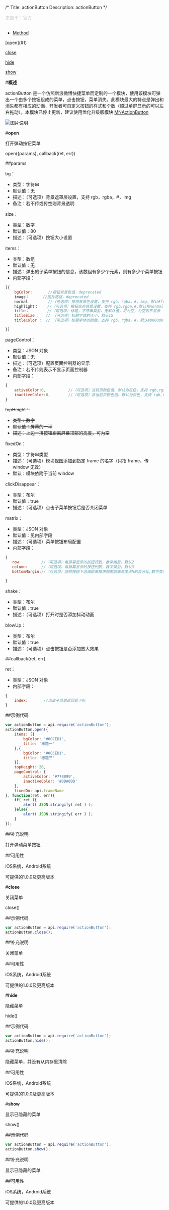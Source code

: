 /*
Title: actionButton
Description: actionButton
*/

<p style="color: #ccc; margin-bottom: 30px;">来自于：官方</p>

<ul id="tab" class="clearfix">
	<li class="active"><a href="#method-content">Method</a></li>
</ul>
<div id="method-content">

<div class="outline">
[open](#1)

[close](#2)

[hide](#3)

[show](#4)
</div>

#**概述**

actionButton 是一个仿照新浪微博快捷菜单而定制的一个模块，使用该模块可弹出一个由多个按钮组成的菜单，点击按钮，菜单消失。此模块最大的特点是弹出和消失都有相应的动画，开发者可自定义按钮的样式和个数（超过单屏显示的可以左右拖动）。本模块已停止更新，建议使用优化升级版模块 [MNActionButton](http://docs.apicloud.com/端API/导航菜单/MNActionButton)

![图片说明](/img/docImage/actionButton.jpg)

#**open**<div id="1"></div>

打开弹动按钮菜单

open({params}, callback(ret, err))

##params

bg：

- 类型：字符串
- 默认值：无
- 描述：（可选项）背景遮罩层设置，支持 rgb，rgba，#，img
- 备注：若不传或传空则背景透明

size：

- 类型：数字
- 默认值：80
- 描述：（可选项）按钮大小设置

items：

- 类型：数组
- 默认值：无
- 描述：弹出的子菜单按钮的信息，该数组有多少个元素，则有多少个菜单按钮
- 内部字段：

```js
[{
    bgColor:       //按钮背景色值，deprecated
    image：		//图片路径，deprecated
    normal         //（可选项）按钮背景色设置，支持 rgb，rgba，#，img，默认#ff0000
    highlight：    //（可选项）按钮高亮背景设置，支持 rgb,rgba,#,默认和normal一样
	title：        //（可选项）标题，字符串类型，无默认值，可为空，为空则不显示
    titleSize :   // （可选项）标题字体的大小，默认15
	titleColor :  // （可选项）标题字体的颜色，支持 rgb，rgba，#，默认#000000 

}]
```

pageControl：

- 类型：JSON 对象
- 默认值：无
- 描述：（可选项）配置页面控制器的显示
- 备注：若不传则表示不显示页面控制器
- 内部字段：

```js
{
    activeColor:0,          //（可选项）当前页颜色值，默认为红色，支持 rgb,rgba,#
    inactiveColor:0,        //（可选项）非当前页颜色值，默认为灰色，支持 rgb,rgba,#
}
```

<del>topHeight：</del>

- <del>类型：数字</del>
- <del>默认值：屏幕的一半</del>
- <del>描述：上边一排按钮距离屏幕顶部的高度，可为空</del>

fixedOn：

- 类型：字符串类型
- 描述：（可选项）模块视图添加到指定 frame 的名字（只指 frame，传 window 无效）
- 默认：模块依附于当前 window

clickDisappear：

- 类型：布尔
- 默认值：true
- 描述：（可选项）点击子菜单按钮后是否关闭菜单

matrix：

- 类型：JSON 对象
- 默认值：见内部字段
- 描述：（可选项）菜单按钮布局配置
- 内部字段：

```js
{
   row:         //（可选项）每屏幕显示的按钮行数，数字类型，默认2
   column:      //（可选项）每屏幕显示的按钮列数，数字类型，默认3
   bottomMargin://（可选项）底排按钮下边缘距离模块视图底端高度占h的百分比,数字类型,默认40 	   取值范围 0 ~ 100

}
```

shake：

- 类型：布尔
- 默认值：true
- 描述：（可选项）打开时是否添加抖动动画

blowUp：

- 类型：布尔
- 默认值：true
- 描述：（可选项）点击按钮是否添加放大效果

##callback(ret, err)

ret：

- 类型：JSON 对象
- 内部字段：

```js
{
	index:       //点击子菜单返回其下标
}
```

##示例代码

```js
var actionButton = api.require('actionButton');
actionButton.open({
	items: [{
		bgColor: '#00CED1',
		title: '标题一'
	},{
		bgColor: '#00CED1',
		title: '标题三'
	}],
	topHeight: 20,
	pageControl: {
		activeColor: '#778899',
		inactiveColor: '#DDA0DD'
	},
    fixedOn: api.frameName
}, function(ret, err){		
	if( ret ){
		alert( JSON.stringify( ret ) );
	}else{
		alert( JSON.stringify( err ) );
	}
});
```

##补充说明

打开弹动菜单按钮

##可用性

iOS系统，Android系统

可提供的1.0.0及更高版本

#**close**<div id="2"></div>

关闭菜单

close()

##示例代码

```js
var actionButton = api.require('actionButton');
actionButton.close();
```

##补充说明

关闭菜单

##可用性

iOS系统，Android系统

可提供的1.0.0及更高版本

#**hide**<div id="3"></div>

隐藏菜单

hide()

##示例代码

```js
var actionButton = api.require('actionButton');
actionButton.hide();
```

##补充说明

隐藏菜单，并没有从内存里清除

##可用性

iOS系统，Android系统

可提供的1.0.0及更高版本

#**show**<div id="3"></div>

显示已隐藏的菜单

show()

##示例代码

```js
var actionButton = api.require('actionButton');
actionButton.show();
```

##补充说明

显示已隐藏的菜单

##可用性

iOS系统，Android系统

可提供的1.0.0及更高版本